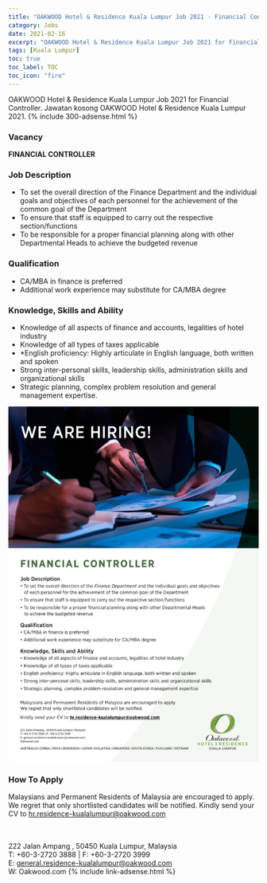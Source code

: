 ```yaml
---
title: "OAKWOOD Hotel & Residence Kuala Lumpur Job 2021 - Financial Controller" 
category: Jobs 
date: 2021-02-16
excerpt: "OAKWOOD Hotel & Residence Kuala Lumpur Job 2021 for Financial Controller. Jawatan kosong OAKWOOD Hotel & Residence Kuala Lumpur 2021." 
tags: [Kuala Lumpur] 
toc: true 
toc_label: TOC 
toc_icon: "fire" 
--- 
```


OAKWOOD Hotel & Residence Kuala Lumpur Job 2021 for Financial Controller. Jawatan kosong OAKWOOD Hotel & Residence Kuala Lumpur 2021.
{% include 300-adsense.html %} 

### Vacancy 
**FINANCIAL CONTROLLER**

### Job Description
* To set the overall direction of the Finance Department and the individual goals and objectives of each personnel for the achievement of the common goal of the Department
* To ensure that staff is equipped to carry out the respective section/functions
* To be responsible for a proper financial planning along with other Departmental Heads to achieve the budgeted revenue

### Qualification
* CA/MBA in finance is preferred
* Additional work experience may substitute for CA/MBA degree

### Knowledge, Skills and Ability
* Knowledge of all aspects of finance and accounts, legalities of hotel industry
* Knowledge of all types of taxes applicable
* *English proficiency: Highly articulate in English language, both written and spoken
* Strong inter-personal skills, leadership skills, administration skills and organizational skills
* Strategic planning, complex problem resolution and general management expertise.

![OAKWOOD Hotel & Residence Kuala Lumpur Job 2021!](/assets/images/2021-02/oakwood-hotel-residence-kuala-lumpur-finance-controller.jpg "OAKWOOD Hotel & Residence Kuala Lumpur Job 2021")

### How To Apply 
Malaysians and Permanent Residents of Malaysia are encouraged to apply. We regret that only shortlisted candidates will be notified. Kindly send your CV to hr.residence-kualalumpur@oakwood.com

<br/><br/>
222 Jalan Ampang , 50450 Kuala Lumpur, Malaysia<br/>
T: +60-3-2720 3888 | F: +60-3-2720 3999<br/>
E: general.residence-kualalumpur@oakwood.com<br/>
W: Oakwood.com
{% include link-adsense.html %} 